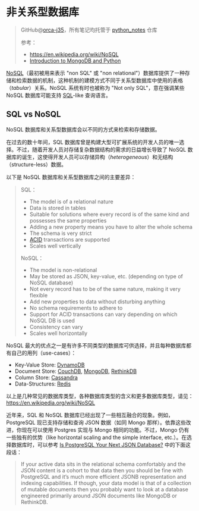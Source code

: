 # 非关系型数据库
> GitHub@[orca-j35](https://github.com/orca-j35)，所有笔记均托管于 [python_notes](https://github.com/orca-j35/python_notes) 仓库
>
> 参考：
>
> - https://en.wikipedia.org/wiki/NoSQL
> - [Introduction to MongoDB and Python](https://realpython.com/introduction-to-mongodb-and-python/) 

[NoSQL](https://en.wikipedia.org/wiki/NoSQL)（最初被用来表示 "non SQL" 或 "non relational"）数据库提供了一种存储和检索数据的机制，这种机制的建模方式不同于关系型数据库中使用的表格（*tabular*）关系。NoSQL 系统有时也被称为 "Not only SQL"，意在强调某些 NoSQL 数据库可能支持 [SQL](https://en.wikipedia.org/wiki/SQL)-like 查询语言。

## SQL vs NoSQL

NoSQL 数据库和关系型数据库会以不同的方式来检索和存储数据。

在过去的数十年间，SQL 数据库曾是构建大型可扩展系统的开发人员的唯一选择。不过，随着开发人员对存储复杂数据结构的需求的日益增长导致了 NoSQL 数据库的诞生，这使得开发人员可以存储异构（*heterogeneous*）和无结构（structure-less）数据。

以下是 NoSQL 数据库和关系型数据库之间的主要差异：

> SQL：
>
> - The model is of a relational nature
> - Data is stored in tables
> - Suitable for solutions where every record is of the same kind and possesses the same properties
> - Adding a new property means you have to alter the whole schema
> - The schema is very strict
> - [ACID](https://en.wikipedia.org/wiki/ACID) transactions are supported
> - Scales well vertically
>
> NoSQL：
>
> - The model is non-relational
> - May be stored as JSON, key-value, etc. (depending on type of NoSQL database)
> - Not every record has to be of the same nature, making it very flexible
> - Add new properties to data without disturbing anything
> - No schema requirements to adhere to
> - Support for ACID transactions can vary depending on which NoSQL DB is used
> - Consistency can vary
> - Scales well horizontally

NoSQL 最大的优点之一是有许多不同类型的数据库可供选择，并且每种数据库都有自己的用列（use-cases）：

- Key-Value Store: [DynamoDB](https://aws.amazon.com/dynamodb/)
- Document Store: [CouchDB](http://couchdb.apache.org/), [MongoDB](https://www.mongodb.com/), [RethinkDB](https://www.rethinkdb.com/)
- Column Store: [Cassandra](http://cassandra.apache.org/)
- Data-Structures: [Redis](https://realpython.com/python-redis/)

以上是几种常见的数据库类型，各种数据库类型的含义和更多数据库类型，请见：https://en.wikipedia.org/wiki/NoSQL

近年来，SQL 和 NoSQL 数据库已经出现了一些相互融合的现象。例如，PostgreSQL 现已支持存储和查询 JSON 数据（如同 Mongo 那样）。依靠这些改进，你现在可以使用 Postgres 实现与 Mongo 相同的功能。不过，Mongo 仍有一些独有的优势（like horizontal scaling and the simple interface, etc.）。在选择数据库时，可以参考 [Is PostgreSQL Your Next JSON Database?](https://www.compose.com/articles/is-postgresql-your-next-json-database/) 中的下面这段话：

> If your active data sits in the relational schema comfortably and the JSON content is a cohort to that data then you should be fine with PostgreSQL and it’s much more efficient JSONB representation and indexing capabilities. If though, your data model is that of a collection of mutable documents then you probably want to look at a database engineered primarily around JSON documents like MongoDB or RethinkDB.

